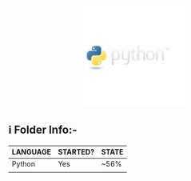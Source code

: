 <p align="center">
  <img src="../Assets/python.png">
</p>

## ℹ️ Folder Info:-


| LANGUAGE | STARTED? | STATE |
| -------- | -------- | ----- |
| Python   | Yes      | ~56%  |
|          |          |       |